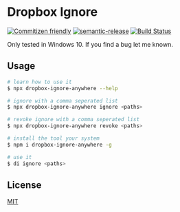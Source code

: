 # Dropbox Ignore

[![Commitizen friendly](https://img.shields.io/badge/commitizen-friendly-brightgreen.svg)](http://commitizen.github.io/cz-cli/)
[![semantic-release](https://img.shields.io/badge/%20%20%F0%9F%93%A6%F0%9F%9A%80-semantic--release-e10079.svg)](https://github.com/semantic-release/semantic-release)
[![Build Status](https://travis-ci.com/ridvanaltun/dropbox-ignore-anywhere.svg?branch=master)](https://travis-ci.com/ridvanaltun/dropbox-ignore-anywhere)

Only tested in Windows 10. If you find a bug let me known.

## Usage

```bash
# learn how to use it
$ npx dropbox-ignore-anywhere --help

# ignore with a comma seperated list
$ npx dropbox-ignore-anywhere ignore <paths>

# revoke ignore with a comma seperated list
$ npx dropbox-ignore-anywhere revoke <paths>

# install the tool your system
$ npm i dropbox-ignore-anywhere -g

# use it
$ di ignore <paths>
```

## License

[MIT](https://github.com/ridvanaltun/dropbox-ignore-anywhere/blob/master/LICENSE)
